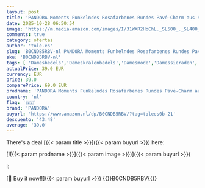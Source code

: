 ```yaml
---
layout: post
title: 'PANDORA Moments Funkelndes Rosafarbenes Rundes Pavé-Charm aus Sterling Silber mit Zirkonia  Kompatibel Moments Armbänder  792630C03'
date: 2025-10-28 06:50:54
image: 'https://m.media-amazon.com/images/I/31WXR2HoChL._SL500_._SL400_.jpg'
comments: true
category: ofertas
author: 'tole.es'
slug: 'B0CNDB5RBV-nl PANDORA Moments Funkelndes Rosafarbenes Rundes Pavé-Charm...'
sku: 'B0CNDB5RBV-nl'
tags: [ 'Damesbedels','Dameskralenbedels','Damesmode','Damessieraden','Kleding, schoenen & sieraden','Kleding, schoenen en sieraden','pandora','🇳🇱', ]
actualPrice: 39.0 EUR
currency: EUR
price: 39.0
comparePrice: 69.0 EUR
prodname: 'PANDORA Moments Funkelndes Rosafarbenes Rundes Pavé-Charm aus Sterling Silber mit Zirkonia  Kompatibel Moments Armbänder  792630C03'
country: 'nl'
flag: '🇳🇱'
brand: 'PANDORA'
buyurl: 'https://www.amazon.nl/dp/B0CNDB5RBV/?tag=tolees0b-21'
descuento: '43.48'
average: '39.0'
---
```


There's a deal [{{< param title >}}]({{< param buyurl >}})  here:

[![{{< param prodname >}}]({{< param image >}})]({{< param buyurl >}})

ℹ️:


[🛒 Buy it now!!]({{< param buyurl >}})
{{<world>}}B0CNDB5RBV{{</world>}}
